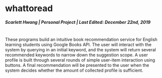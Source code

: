 # whattoread
##### Scarlett Hwang  |  Personal Project  |  Last Edited: December 22nd, 2019
<br>
These programs build an intuitive book recommendation service for English learning
students using Google Books API. The user will interact with the system by querying
in an initial keyword, and the system will return several recommended keywords to
narrow down the suggestion scope. A user profile is built through several rounds of simple user-item
interaction using buttons. A final recommendation will be
presented to the user when the system decides whether the amount of collected profile
is sufficient.
